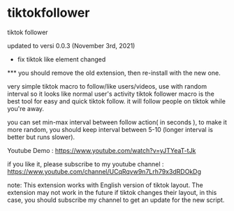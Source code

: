 # tiktokfollower
tiktok follower

updated to versi 0.0.3 (November 3rd, 2021)
- fix tiktok like element changed

*** you should remove the old extension, then re-install with the new one.

very simple tiktok macro to follow/like users/videos, use with random interval so it looks like normal user's activity tiktok follower macro is the best tool for easy and quick tiktok follow. it will follow people on tiktok while you're away.

you can set min-max interval between follow action( in seconds ), to make it more random, you should keep interval between 5-10 (longer interval is better but runs slower).

Youtube Demo : 
https://www.youtube.com/watch?v=yJTYeaT-tJk

if you like it, please subscribe to my youtube channel :
https://www.youtube.com/channel/UCqRqvw9n7Lrh79x3dRDOkDg

note:
This extension works with English version of tiktok layout. The extension may not work in the future if tiktok changes their layout, in this case, you should subscribe my channel to get an update for the new script.
